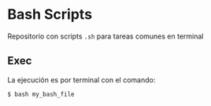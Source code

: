 # Bash Scripts

Repositorio con scripts ``.sh`` para tareas comunes en terminal


## Exec
La ejecución es por terminal con el comando:

```sh
$ bash my_bash_file
```